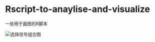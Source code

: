 # Rscript-to-anaylise-and-visualize
一些用于画图的R脚本

![选择信号组合图](https://github.com/Crazzy-Rabbit/Rscript-to-anaylise-and-visualize/assets/111029483/16b24800-e7d9-4c13-be1a-412f31caa22e)
